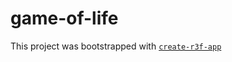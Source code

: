 # game-of-life

This project was bootstrapped with [`create-r3f-app`](https://github.com/utsuboco/create-r3f-app)